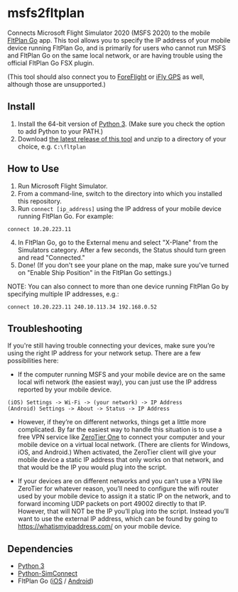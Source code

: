 # msfs2fltplan
 Connects Microsoft Flight Simulator 2020 (MSFS 2020) to the mobile [FltPlan Go](https://www.fltplan.com/) app. This tool allows you to specify the IP address of your mobile device running FltPlan Go, and is primarily for users who cannot run MSFS and FltPlan Go on the same local network, or are having trouble using the official FltPlan Go FSX plugin.

 (This tool should also connect you to [ForeFlight](https://foreflight.com/itunes) or [iFly GPS](https://www.iflygps.com) as well, although those are unsupported.)

## Install
1) Install the 64-bit version of [Python 3](https://www.python.org/ftp/python/3.8.7/python-3.8.7-amd64.exe). (Make sure you check the option to add Python to your PATH.)
2) Download [the latest release of this tool](https://github.com/musurca/msfs2fltplan/releases/download/v1.1/msfs2fltplan_v1.1.zip) and unzip to a directory of your choice, e.g. `C:\fltplan`

## How to Use
1) Run Microsoft Flight Simulator.
2) From a command-line, switch to the directory into which you installed this repository.
3) Run `connect [ip_address]` using the IP address of your mobile device running FltPlan Go. For example:
```
connect 10.20.223.11
``` 
4) In FltPlan Go, go to the External menu and select "X-Plane" from the Simulators category. After a few seconds, the Status should turn green and read "Connected."
5) Done! (If you don't see your plane on the map, make sure you've turned on "Enable Ship Position" in the FltPlan Go settings.)

NOTE: You can also connect to more than one device running FltPlan Go by specifying multiple IP addresses, e.g.:
```
connect 10.20.223.11 240.10.113.34 192.168.0.52
```

## Troubleshooting

If you're still having trouble connecting your devices, make sure you’re using the right IP address for your network setup. There are a few possibilities here:

* If the computer running MSFS and your mobile device are on the same local wifi network (the easiest way), you can just use the IP address reported by your mobile device.
```
(iOS) Settings -> Wi-Fi -> (your network) -> IP Address
(Android) Settings -> About -> Status -> IP Address
```

* However, if they’re on different networks, things get a little more complicated. By far the easiest way to handle this situation is to use a free VPN service like [ZeroTier One](https://www.zerotier.com/) to connect your computer and your mobile device on a virtual local network. (There are clients for Windows, iOS, and Android.) When activated, the ZeroTier client will give your mobile device a static IP address that only works on that network, and that would be the IP you would plug into the script.

* If your devices are on different networks and you can’t use a VPN like ZeroTier for whatever reason, you’ll need to configure the wifi router used by your mobile device to assign it a static IP on the network, and to forward incoming UDP packets on port 49002 directly to that IP. However, that will NOT be the IP you’ll plug into the script. Instead you’ll want to use the external IP address, which can be found by going to https://whatismyipaddress.com/ on your mobile device.

## Dependencies
* [Python 3](https://www.python.org/downloads/)
* [Python-SimConnect](https://github.com/odwdinc/Python-SimConnect)
* FltPlan Go ([iOS](https://apps.apple.com/us/app/fltplan-go/id694832363) / [Android](https://play.google.com/store/apps/details?id=com.fltplan.go&hl=en_US))
